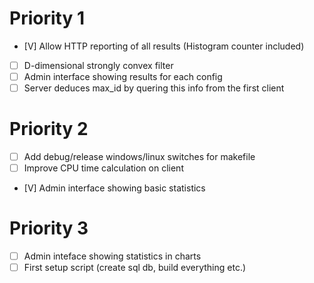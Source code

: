 Priority 1 
==========

- [V] Allow HTTP reporting of all results (Histogram counter included)
- [ ] D-dimensional strongly convex filter
- [ ] Admin interface showing results for each config
- [ ] Server deduces max_id by quering this info from the first client

Priority 2
==========

- [ ] Add debug/release windows/linux switches for makefile
- [ ] Improve CPU time calculation on client
- [V] Admin interface showing basic statistics


Priority 3 
==========

- [ ] Admin inteface showing statistics in charts
- [ ] First setup script (create sql db, build everything etc.)
